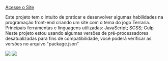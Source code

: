 [Acesse o Site](https://exercicio-m21-terraria.vercel.app/)

Este projeto tem o intuito de praticar e desenvolver algumas habilidades na programação front-end criando um site com o tema do jogo Terraria.
Principais ferramentas e linguagens utilizadas: JavaScript; SCSS; Gulp
Neste projeto estou usando algumas versões de pré-processadores desatualizadas para fins de compatibilidade, você poderá verificar as versões no arquivo "package.json"

<img src="https://servidor-estatico-tawny.vercel.app/terrariaum.png" />

<img src="https://servidor-estatico-tawny.vercel.app/terrariadois.png" />
